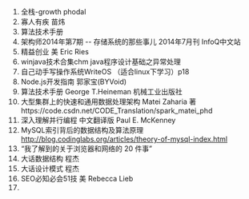 1. 全栈-growth phodal
2. 寡人有疾 苗炜
3. 算法技术手册
4. 架构师2014年第7期 -- 存储系统的那些事儿 2014年7月刊 InfoQ中文站
5. 精益创业 美 Eric Ries
6. winjava技术合集chm java程序设计基础之异常处理
7. 自己动手写操作系统WriteOS （适合linux下学习）p18
8. Node.js开发指南 郭家宝(BYVoid)
9. 算法技术手册 George T.Heineman 机械工业出版社
10. 大型集群上的快速和通用数据处理架构  Matei Zaharia 著https://code.csdn.net/CODE_Translation/spark_matei_phd
11. 深入理解并行编程 中文翻译版 Paul E. McKenney
12. MySQL索引背后的数据结构及算法原理 http://blog.codinglabs.org/articles/theory-of-mysql-index.html
13. “我了解到的关于浏览器和网络的 20 件事”
14. 大话数据结构 程杰
15. 大话设计模式 程杰
16. SEO必知必会51技 美 Rebecca Lieb
17. 